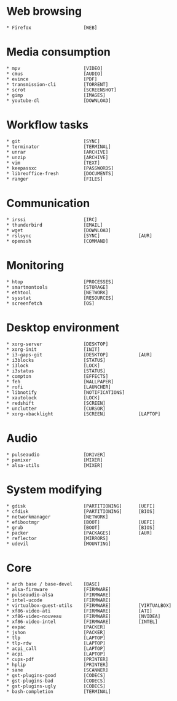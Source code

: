 # Web browsing
	* Firefox					[WEB]
# Media consumption
	* mpv						[VIDEO]
	* cmus						[AUDIO]					
	* evince					[PDF]
	* transmission-cli			[TORRENT]
	* scrot						[SCREENSHOT]
	* gimp						[IMAGES]
	* youtube-dl				[DOWNLOAD]
# Workflow tasks
	* git						[SYNC]
	* terminator				[TERMINAL]
	* unrar						[ARCHIVE]
	* unzip						[ARCHIVE]	
	* vim						[TEXT]
	* keepassxc					[PASSWORDS]	
	* libreoffice-fresh			[DOCUMENTS]
	* ranger					[FILES]	
# Communication
	* irssi						[IRC]
	* thunderbird				[EMAIL]
	* wget						[DOWNLOAD]
	* rslsync					[SYNC]				[AUR]
	* openssh					[COMMAND]
# Monitoring
	* htop						[PROCESSES]
	* smartmontools				[STORAGE]
	* ethtool					[NETWORK]
	* sysstat					[RESOURCES]
	* screenfetch				[OS]
# Desktop environment		
	* xorg-server				[DESKTOP]
	* xorg-init					[INIT]
	* i3-gaps-git				[DESKTOP]			[AUR]
	* i3blocks					[STATUS]
	* i3lock					[LOCK]
	* i3status					[STATUS]
	* compton					[EFFECTS]
	* feh						[WALLPAPER]
	* rofi						[LAUNCHER]
	* libnotify					[NOTIFICATIONS]
	* xautolock					[LOCK]
	* redshift					[SCREEN]
	* unclutter					[CURSOR]
	* xorg-xbacklight			[SCREEN]			[LAPTOP]
# Audio
	* pulseaudio				[DRIVER]
	* pamixer					[MIXER]
	* alsa-utils				[MIXER]
# System modifying
	* gdisk						[PARTITIONING]		[UEFI]
	* cfdisk					[PARTITIONING]		[BIOS]
	* networkmanager			[NETWORK]
	* efibootmgr				[BOOT]				[UEFI]
	* grub						[BOOT]				[BIOS]
	* packer					[PACKAGES]			[AUR]
	* reflector					[MIRRORS]
	* udevil					[MOUNTING]
# Core
	* arch base / base-devel	[BASE]
	* alsa-firmware				[FIRMWARE]
	* pulseaudio-alsa			[FIRMWARE]
	* intel-ucode				[FIRMWARE]
	* virtualbox-guest-utils	[FIRMWARE]			[VIRTUALBOX]
	* xf86-video-ati			[FIRMWARE]			[ATI]
	* xf86-video-nouveau		[FIRMWARE]			[NVIDEA]
	* xf86-video-intel			[FIRMWARE]			[INTEL]
	* expac						[PACKER]
	* jshon						[PACKER]
	* tlp						[LAPTOP]
	* tlp-rdw					[LAPTOP]
	* acpi_call					[LAPTOP]	
	* acpi						[LAPTOP]
	* cups-pdf					[PRINTER]
	* hplip						[PRINTER]
	* sane						[SCANNER]
	* gst-plugins-good			[CODECS]
	* gst-plugins-bad			[CODECS]
	* gst-plugins-ugly			[CODECS]	
	* bash-completion			[TERMINAL]